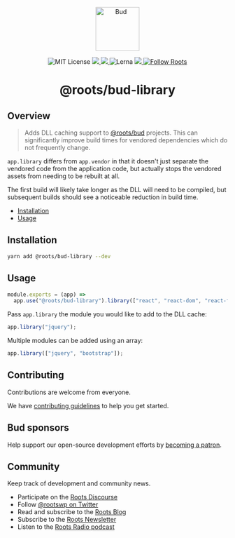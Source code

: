 <p align="center">
  <img alt="Bud" src="https://cdn.roots.io/app/uploads/logo-bud.svg" height="100">
</p>

<p align="center">
  <img alt="MIT License" src="https://img.shields.io/github/license/roots/bud?color=%23525ddc&style=flat-square">
  <a href="https://www.npmjs.com/package/roots/bud-library">
    <img src="https://img.shields.io/npm/v/roots/bud-library.svg?color=%23525ddc&style=flat-square" />
  </a>
  <a href="https://codeclimate.com/github/roots/bud-support/maintainability">
    <img src="https://img.shields.io/codeclimate/maintainability/roots/bud-support?color=%23525ddc&style=flat-square" />
  </a>
  <img alt="Lerna" src="https://img.shields.io/github/lerna-json/v/roots/bud?color=%23525ddc&style=flat-square">
  <a href="Typescript" src="https://github.com/roots/bud/tree/stable/typings">
    <img src="https://img.shields.io/badge/typings-%40roots%2Fbud--typings-%23525ddc" />
  </a>
  <a href="https://twitter.com/rootswp">
    <img alt="Follow Roots" src="https://img.shields.io/twitter/follow/rootswp.svg?color=%23525ddc&style=flat-square" />
  </a>
</p>

<h1 align="center">
  <strong>@roots/bud-library</strong>
</h1>

## Overview

> Adds DLL caching support to [@roots/bud]([[base]]/README.md) projects. This can significantly improve build times for vendored dependencies which do not frequently change.

`app.library` differs from `app.vendor` in that it doesn't just separate the vendored code from the application code, but actually stops the vendored assets from needing to be rebuilt at all.

The first build will likely take longer as the DLL will need to be compiled, but subsequent builds should see a noticeable reduction in build time.

- [Installation](#Installation)
- [Usage](#Usage)

## Installation

```sh
yarn add @roots/bud-library --dev
```

## Usage

```js
module.exports = (app) =>
  app.use("@roots/bud-library").library(["react", "react-dom", "react-forms"]);
```

Pass `app.library` the module you would like to add to the DLL cache:

```js
app.library("jquery");
```

Multiple modules can be added using an array:

```js
app.library(["jquery", "bootstrap"]);
```

## Contributing

Contributions are welcome from everyone.

We have [contributing guidelines](https://github.com/roots/guidelines/blob/master/CONTRIBUTING.md) to help you get started.

## Bud sponsors

Help support our open-source development efforts by [becoming a patron](https://www.patreon.com/rootsdev).

## Community

Keep track of development and community news.

- Participate on the [Roots Discourse](https://discourse.roots.io/)
- Follow [@rootswp on Twitter](https://twitter.com/rootswp)
- Read and subscribe to the [Roots Blog](https://roots.io/blog/)
- Subscribe to the [Roots Newsletter](https://roots.io/subscribe/)
- Listen to the [Roots Radio podcast](https://roots.io/podcast/)
